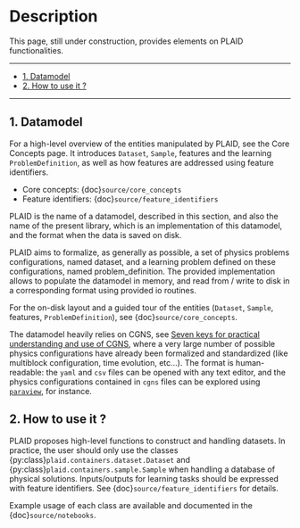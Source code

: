# Description

This page, still under construction, provides elements on PLAID functionalities.

---

- [1. Datamodel](#1-datamodel)
- [2. How to use it ?](#2-how-to-use-it-)

---

## 1. Datamodel

For a high-level overview of the entities manipulated by PLAID, see the Core Concepts page. It introduces `Dataset`, `Sample`, features and the learning `ProblemDefinition`, as well as how features are addressed using feature identifiers.

- Core concepts: {doc}`source/core_concepts`
- Feature identifiers: {doc}`source/feature_identifiers`


PLAID is the name of a datamodel, described in this section, and also the name of the present library, which is an implementation of this datamodel, and the format when the data is saved on disk.

PLAID aims to formalize, as generally as possible, a set of physics problems configurations, named dataset, and a learning problem defined on these configurations, named problem_definition. The provided implementation allows to populate the datamodel in memory, and read from / write to disk in a corresponding format using provided io routines.

For the on-disk layout and a guided tour of the entities (`Dataset`, `Sample`, features, `ProblemDefinition`), see {doc}`source/core_concepts`.

The datamodel heavily relies on CGNS, see [Seven keys for practical understanding and use of CGNS](https://ntrs.nasa.gov/api/citations/20180006202/downloads/20180006202.pdf), where a very large number of possible physics configurations have already been formalized and standardized (like multiblock configuration, time evolution, etc...). The format is human-readable: the ``yaml`` and ``csv`` files can be opened with any text editor, and the physics configurations contained in ``cgns`` files can be explored using [``paraview``](https://www.paraview.org/), for instance.



## 2. How to use it ?


PLAID proposes high-level functions to construct and handling datasets.
In practice, the user should only use the classes {py:class}`plaid.containers.dataset.Dataset` and {py:class}`plaid.containers.sample.Sample` when handling a database of physical solutions. Inputs/outputs for learning tasks should be expressed with feature identifiers. See {doc}`source/feature_identifiers` for details.

Example usage of each class are available and documented in the {doc}`source/notebooks`.
